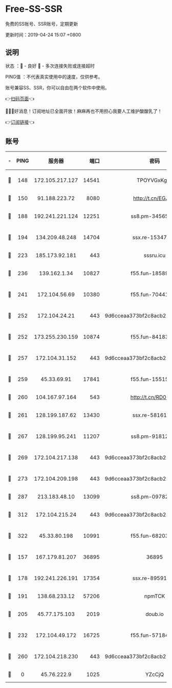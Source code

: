 # Free-SS-SSR

免费的SS账号、SSR账号，定期更新

更新时间：2019-04-24 15:07 +0800

## 说明

状态     ：🙂 - 良好 🙁 - 多次连接失败或连接超时

PING值   ：不代表真实使用中的速度，仅供参考。

账号兼容SS、SSR，你可以自由在两个软件中使用。

👉[扫码页面](https://liesauer.github.io/Free-SS-SSR/)👈

🎉🎉🎉好消息！订阅地址已全面开放！麻麻再也不用担心我要人工维护酸酸乳了！

👉[订阅链接](https://www.liesauer.net/yogurt/subscribe?ACCESS_TOKEN=DAYxR3mMaZAsaqUb)👈

## 账号

|-|PING|服务器|端口|密码|加密方式|区域|
|:----:|:----:|:-----:|-----:|:----:|:----:|:----:|
|🙂|148|172.105.217.127|14541|TPOYVGxKglpi|aes-256-cfb|JP|
|🙂|150|91.188.223.72|8080|http://t.cn/EGJIyrl|rc4-md5|RU|
|🙂|188|192.241.221.124|12251|ss8.pm-34565272|aes-256-cfb|US|
|🙂|194|134.209.48.248|14704|ssx.re-15347823|aes-256-cfb|US|
|🙂|223|185.173.92.181|443|sssru.icu|rc4-md5|RU|
|🙂|236|139.162.1.34|10827|f55.fun-18589749|aes-256-cfb|SG|
|🙂|241|172.104.56.69|10380|f55.fun-70441815|aes-256-cfb|SG|
|🙂|252|172.104.24.21|443|9d6cceaa373bf2c8acb22e60b6a58be6|aes-256-cfb|US|
|🙂|252|173.255.230.159|10874|f55.fun-84183514|aes-256-cfb|US|
|🙂|257|172.104.31.152|443|9d6cceaa373bf2c8acb22e60b6a58be6|aes-256-cfb|US|
|🙂|259|45.33.69.91|17841|f55.fun-15515168|aes-256-cfb|US|
|🙂|260|104.167.97.164|543|http://t.cn/RD0D7sx|rc4-md5|CA|
|🙂|261|128.199.187.62|13430|ssx.re-58161768|aes-256-cfb|SG|
|🙂|267|128.199.95.241|11207|ss8.pm-91812416|aes-256-cfb|SG|
|🙂|269|172.104.217.138|443|9d6cceaa373bf2c8acb22e60b6a58be6|aes-256-cfb|US|
|🙂|273|172.104.209.198|443|9d6cceaa373bf2c8acb22e60b6a58be6|aes-256-cfb|US|
|🙂|287|213.183.48.10|13099|ss8.pm-09782866|rc4-md5|RU|
|🙂|312|172.104.215.24|443|9d6cceaa373bf2c8acb22e60b6a58be6|aes-256-cfb|US|
|🙂|322|45.33.80.198|10991|f55.fun-68203987|aes-256-cfb|US|
|🙂|157|167.179.81.207|36895|36895|aes-256-cfb|JP|
|🙂|178|192.241.226.191|17354|ssx.re-89591313|aes-256-cfb|US|
|🙂|191|138.68.233.12|57206|npmTCK|rc4-md5|US|
|🙂|205|45.77.175.103|2019|doub.io|aes-128-ctr|SG|
|🙂|232|172.104.49.172|16725|f55.fun-57184998|aes-256-cfb|SG|
|🙁|260|172.104.218.230|443|9d6cceaa373bf2c8acb22e60b6a58be6|aes-256-cfb|US|
|🙁|0|45.76.222.9|1025|YZcCjQ|rc4-md5|JP|
